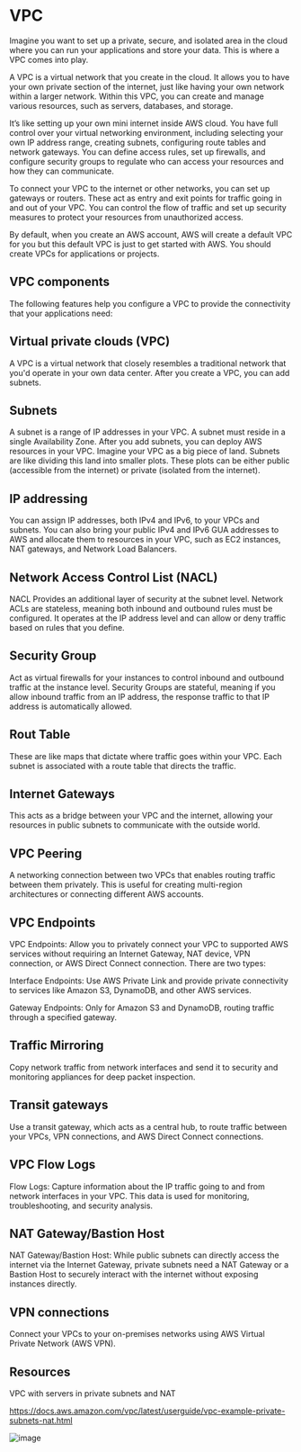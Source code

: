 # VPC

Imagine you want to set up a private, secure, and isolated area in the cloud where you can run your applications and store your data. This is where a VPC comes into play.

A VPC is a virtual network that you create in the cloud. It allows you to have your own private section of the internet, just like having your own network within a larger network. Within this VPC, you can create and manage various resources, such as servers, databases, and storage.

It’s like setting up your own mini internet inside AWS cloud. You have full control over your virtual networking environment, including selecting your own IP address range, creating subnets, configuring route tables and network gateways. You can define access rules, set up firewalls, and configure security groups to regulate who can access your resources and how they can communicate.

To connect your VPC to the internet or other networks, you can set up gateways or routers. These act as entry and exit points for traffic going in and out of your VPC. You can control the flow of traffic and set up security measures to protect your resources from unauthorized access.

By default, when you create an AWS account, AWS will create a default VPC for you but this default VPC is just to get started with AWS. You should create VPCs for applications or projects. 

## VPC components 

The following features help you configure a VPC to provide the connectivity that your applications need:

Virtual private clouds (VPC)
------------------------------

A VPC is a virtual network that closely resembles a traditional network that you'd operate in your own data center. After you create a VPC, you can add subnets.

Subnets
---------------
A subnet is a range of IP addresses in your VPC. A subnet must reside in a single Availability Zone. After you add subnets, you can deploy AWS resources in your VPC. Imagine your VPC as a big piece of land. Subnets are like dividing this land into smaller plots. These plots can be either public (accessible from the internet) or private (isolated from the internet).

IP addressing
---------------
You can assign IP addresses, both IPv4 and IPv6, to your VPCs and subnets. You can also bring your public IPv4 and IPv6 GUA addresses to AWS and allocate them to resources in your VPC, such as EC2 instances, NAT gateways, and Network Load Balancers.

Network Access Control List (NACL)
-------------------------------------
NACL Provides an additional layer of security at the subnet level. Network ACLs are stateless, meaning both inbound and outbound rules must be configured. It operates at the IP address level and can allow or deny traffic based on rules that you define.
   
Security Group
------------------
Act as virtual firewalls for your instances to control inbound and outbound traffic at the instance level. Security Groups are stateful, meaning if you allow inbound traffic from an IP address, the response traffic to that IP address is automatically allowed. 

Rout Table
--------------
These are like maps that dictate where traffic goes within your VPC. Each subnet is associated with a route table that directs the traffic.

Internet Gateways
------------------------
This acts as a bridge between your VPC and the internet, allowing your resources in public subnets to communicate with the outside world.

VPC Peering
--------------------------
A networking connection between two VPCs that enables routing traffic between them privately. This is useful for creating multi-region architectures or connecting different AWS accounts.

VPC Endpoints
---------------
VPC Endpoints: Allow you to privately connect your VPC to supported AWS services without requiring an Internet Gateway, NAT device, VPN connection, or AWS Direct Connect connection. There are two types:

Interface Endpoints: Use AWS Private Link and provide private connectivity to services like Amazon S3, DynamoDB, and other AWS services.

Gateway Endpoints: Only for Amazon S3 and DynamoDB, routing traffic through a specified gateway.

Traffic Mirroring
--------------------------
Copy network traffic from network interfaces and send it to security and monitoring appliances for deep packet inspection.

Transit gateways
--------------------
Use a transit gateway, which acts as a central hub, to route traffic between your VPCs, VPN connections, and AWS Direct Connect connections.

VPC Flow Logs
--------------------
Flow Logs: Capture information about the IP traffic going to and from network interfaces in your VPC. This data is used for monitoring, troubleshooting, and security analysis.

NAT Gateway/Bastion Host
-----------------------------
NAT Gateway/Bastion Host: While public subnets can directly access the internet via the Internet Gateway, private subnets need a NAT Gateway or a Bastion Host to securely interact with the internet without exposing instances directly.

VPN connections
------------------------
Connect your VPCs to your on-premises networks using AWS Virtual Private Network (AWS VPN).


## Resources 

VPC with servers in private subnets and NAT

https://docs.aws.amazon.com/vpc/latest/userguide/vpc-example-private-subnets-nat.html

![image](https://github.com/iam-veeramalla/aws-devops-zero-to-hero/assets/43399466/89d8316e-7b70-4821-a6bf-67d1dcc4d2fb)



